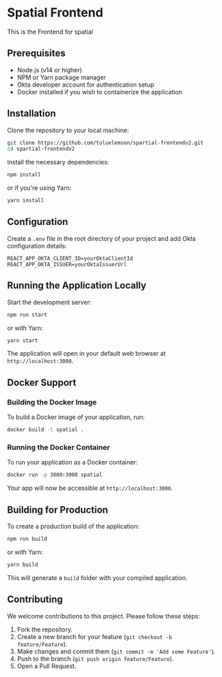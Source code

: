 # Spatial Frontend

This is the Frontend for spatial


## Prerequisites

- Node.js (v14 or higher)
- NPM or Yarn package manager
- Okta developer account for authentication setup
- Docker installed if you wish to containerize the application

## Installation

Clone the repository to your local machine:

```bash
git clone https://github.com/toluelemson/spartial-frontendv2.git
cd spartial-frontendv2
```

Install the necessary dependencies:

```bash
npm install
```

or if you're using Yarn:

```bash
yarn install
```

## Configuration

Create a `.env` file in the root directory of your project and add Okta configuration details:

```env
REACT_APP_OKTA_CLIENT_ID=yourOktaClientId
REACT_APP_OKTA_ISSUER=yourOktaIssuerUrl
```

## Running the Application Locally

Start the development server:

```bash
npm run start
```

or with Yarn:

```bash
yarn start
```

The application will open in your default web browser at `http://localhost:3000`.

## Docker Support

### Building the Docker Image

To build a Docker image of your application, run:

```bash
docker build -t spatial .
```

### Running the Docker Container

To run your application as a Docker container:

```bash
docker run -p 3000:3000 spatial 
```

Your app will now be accessible at `http://localhost:3000`.


## Building for Production

To create a production build of the application:

```bash
npm run build
```

or with Yarn:

```bash
yarn build
```

This will generate a `build` folder with your compiled application.

## Contributing

We welcome contributions to this project. Please follow these steps:

1. Fork the repository.
2. Create a new branch for your feature (`git checkout -b feature/Feature`).
3. Make changes and commit them (`git commit -m 'Add some Feature'`).
4. Push to the branch (`git push origin feature/Feature`).
5. Open a Pull Request.